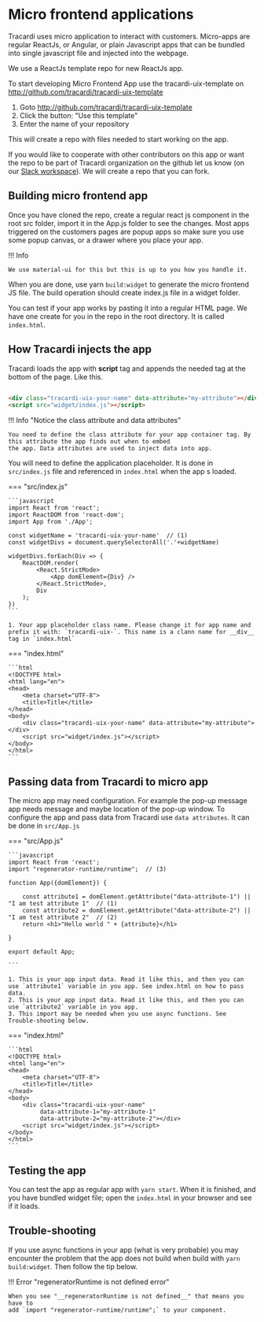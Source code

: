 # Micro frontend applications

Tracardi uses micro application to interact with customers. Micro-apps are regular ReactJs, or Angular, or plain
Javascript apps that can be bundled into single javascript file and injected into the webpage.

We use a ReactJs template repo for new ReactJs app.

To start developing Micro Frontend App use the tracardi-uix-template on http://github.com/tracardi/tracardi-uix-template

1. Goto http://github.com/tracardi/tracardi-uix-template
2. Click the button: "Use this template"
3. Enter the name of your repository

This will create a repo with files needed to start working on the app.

If you would like to cooperate with other contributors on this app or want the repo to be part of Tracardi organization
on the github let us know (on
our [Slack workspace](https://join.slack.com/t/tracardi/shared_invite/zt-10y7w0o9y-PmCBnK9qywchmd1~KIER2Q)). We will
create a repo that you can fork.

## Building micro frontend app

Once you have cloned the repo, create a regular react js component in the root src folder, import it in the App.js folder to
see the changes. Most apps triggered on the customers pages are popup apps so make sure you use some popup canvas, or a
drawer where you place your app.

!!! Info

    We use material-ui for this but this is up to you how you handle it.

When you are done, use yarn `build:widget` to generate the micro frontend JS file. The build operation should create
index.js file in a widget folder.

You can test if your app works by pasting it into a regular HTML page. We have one create for you in the repo in the
root directory. It is called `index.html`.

## How Tracardi injects the app

Tracardi loads the app with __script__ tag and appends the needed tag at the bottom of the page. Like this.

```html title="This is the example form index.html"

<div class="tracardi-uix-your-name" data-attribute="my-attribute"></div>
<script src="widget/index.js"></script>
```

!!! Info "Notice the class attribute and data attributes"

    You need to define the class attribute for your app container tag. By this attribute the app finds out when to embed 
    the app. Data attributes are used to inject data into app.

You will need to define the application placeholder. It is done in `src/index.js` file and referenced in `index.html`
when the app s loaded.

=== "src/index.js"

    ```javascript 
    import React from 'react';
    import ReactDOM from 'react-dom';
    import App from './App';
    
    const widgetName = 'tracardi-uix-your-name'  // (1)
    const widgetDivs = document.querySelectorAll('.'+widgetName)
    
    widgetDivs.forEach(Div => {
        ReactDOM.render(
            <React.StrictMode>
                <App domElement={Div} />
            </React.StrictMode>,
            Div
        );
    })
    ```

    1. Your app placeholder class name. Please change it for app name and prefix it with: `tracardi-uix-`. This name is a clann name for __div__ tag in `index.html`

=== "index.html"

    ```html
    <!DOCTYPE html>
    <html lang="en">
    <head>
        <meta charset="UTF-8">
        <title>Title</title>
    </head>
    <body>
        <div class="tracardi-uix-your-name" data-attribute="my-attribute"></div>
        <script src="widget/index.js"></script>
    </body>
    </html>
    ```

## Passing data from Tracardi to micro app

The micro app may need configuration. For example the pop-up message app needs message and maybe location of the pop-up
window. To configure the app and pass data from Tracardi use `data attributes`. It can be done in `src/App.js`

=== "src/App.js"

    ```javascript
    import React from 'react';
    import "regenerator-runtime/runtime";  // (3)
    
    function App({domElement}) {
    
        const attribute1 = domElement.getAttribute("data-attribute-1") || "I am test attribute 1"  // (1)
        const attribute2 = domElement.getAttribute("data-attribute-2") || "I am test attribute 2"  // (2)
        return <h1>"Hello world " + {attribute}</h1>
    
    }
    
    export default App;
    
    ```

    1. This is your app input data. Read it like this, and then you can use `attribute1` variable in you app. See index.html on how to pass data.
    2. This is your app input data. Read it like this, and then you can use `attribute2` variable in you app.
    3. This import may be needed when you use async functions. See Trouble-shooting below.

=== "index.html"

    ```html
    <!DOCTYPE html>
    <html lang="en">
    <head>
        <meta charset="UTF-8">
        <title>Title</title>
    </head>
    <body>
        <div class="tracardi-uix-your-name" 
             data-attribute-1="my-attribute-1"
             data-attribute-2="my-attribute-2"></div>
        <script src="widget/index.js"></script>
    </body>
    </html>
    ```

## Testing the app

You can test the app as regular app with `yarn start`. When it is finished, and you have bundled widget file; open
the `index.html` in your browser and see if it loads.

## Trouble-shooting

If you use async functions in your app (what is very probable) you may encounter the problem that the app does not build
when build with `yarn build:widget`. Then follow the tip below.

!!! Error "regeneratorRuntime is not defined error"

    When you see "__regeneratorRuntime is not defined__" that means you have to
    add `import "regenerator-runtime/runtime";` to your component.

